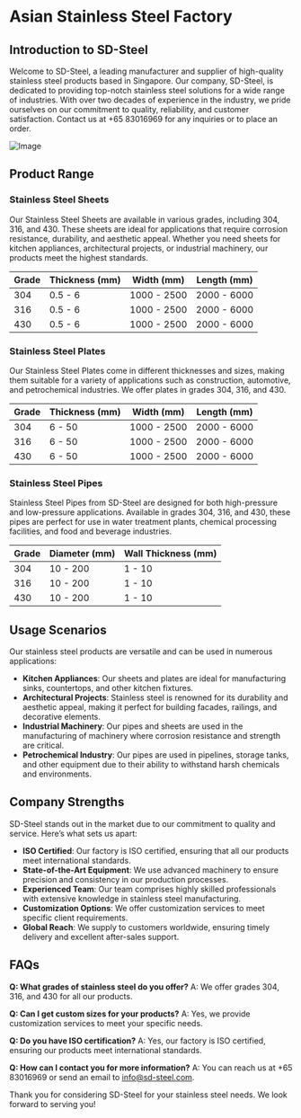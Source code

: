# Asian Stainless Steel Factory

## Introduction to SD-Steel

Welcome to SD-Steel, a leading manufacturer and supplier of high-quality stainless steel products based in Singapore. Our company, SD-Steel, is dedicated to providing top-notch stainless steel solutions for a wide range of industries. With over two decades of experience in the industry, we pride ourselves on our commitment to quality, reliability, and customer satisfaction. Contact us at +65 83016969 for any inquiries or to place an order.

![Image](https://github.com/user-attachments/assets/2567258e-e124-4816-932d-1809bd27ef0b)

## Product Range

### Stainless Steel Sheets

Our Stainless Steel Sheets are available in various grades, including 304, 316, and 430. These sheets are ideal for applications that require corrosion resistance, durability, and aesthetic appeal. Whether you need sheets for kitchen appliances, architectural projects, or industrial machinery, our products meet the highest standards.

| Grade | Thickness (mm) | Width (mm) | Length (mm) |
|-------|----------------|------------|-------------|
| 304   | 0.5 - 6        | 1000 - 2500| 2000 - 6000 |
| 316   | 0.5 - 6        | 1000 - 2500| 2000 - 6000 |
| 430   | 0.5 - 6        | 1000 - 2500| 2000 - 6000 |

### Stainless Steel Plates

Our Stainless Steel Plates come in different thicknesses and sizes, making them suitable for a variety of applications such as construction, automotive, and petrochemical industries. We offer plates in grades 304, 316, and 430.

| Grade | Thickness (mm) | Width (mm) | Length (mm) |
|-------|----------------|------------|-------------|
| 304   | 6 - 50         | 1000 - 2500| 2000 - 6000 |
| 316   | 6 - 50         | 1000 - 2500| 2000 - 6000 |
| 430   | 6 - 50         | 1000 - 2500| 2000 - 6000 |

### Stainless Steel Pipes

Stainless Steel Pipes from SD-Steel are designed for both high-pressure and low-pressure applications. Available in grades 304, 316, and 430, these pipes are perfect for use in water treatment plants, chemical processing facilities, and food and beverage industries.

| Grade | Diameter (mm) | Wall Thickness (mm) |
|-------|---------------|---------------------|
| 304   | 10 - 200      | 1 - 10              |
| 316   | 10 - 200      | 1 - 10              |
| 430   | 10 - 200      | 1 - 10              |

## Usage Scenarios

Our stainless steel products are versatile and can be used in numerous applications:

- **Kitchen Appliances**: Our sheets and plates are ideal for manufacturing sinks, countertops, and other kitchen fixtures.
- **Architectural Projects**: Stainless steel is renowned for its durability and aesthetic appeal, making it perfect for building facades, railings, and decorative elements.
- **Industrial Machinery**: Our pipes and sheets are used in the manufacturing of machinery where corrosion resistance and strength are critical.
- **Petrochemical Industry**: Our pipes are used in pipelines, storage tanks, and other equipment due to their ability to withstand harsh chemicals and environments.

## Company Strengths

SD-Steel stands out in the market due to our commitment to quality and service. Here’s what sets us apart:

- **ISO Certified**: Our factory is ISO certified, ensuring that all our products meet international standards.
- **State-of-the-Art Equipment**: We use advanced machinery to ensure precision and consistency in our production processes.
- **Experienced Team**: Our team comprises highly skilled professionals with extensive knowledge in stainless steel manufacturing.
- **Customization Options**: We offer customization services to meet specific client requirements.
- **Global Reach**: We supply to customers worldwide, ensuring timely delivery and excellent after-sales support.

## FAQs

**Q: What grades of stainless steel do you offer?**
A: We offer grades 304, 316, and 430 for all our products.

**Q: Can I get custom sizes for your products?**
A: Yes, we provide customization services to meet your specific needs.

**Q: Do you have ISO certification?**
A: Yes, our factory is ISO certified, ensuring our products meet international standards.

**Q: How can I contact you for more information?**
A: You can reach us at +65 83016969 or send an email to info@sd-steel.com.

Thank you for considering SD-Steel for your stainless steel needs. We look forward to serving you!